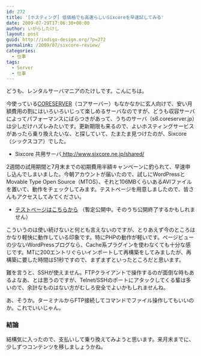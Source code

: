 ```yaml
---
id: 272
title: '[ホスティング] 低価格でも高速らしいSixcoreを早速試してみる'
date: 2009-07-29T17:06:30+00:00
author: いがらしたけし
layout: post
guid: http://indigo-design.org/?p=272
permalink: /2009/07/sixcore-review/
categories:
  - 仕事
tags:
  - Server
  - 仕事
---
```

どうも、レンタルサーバマニアのたけしです。こんにちは。

今使っている<a href="http://coreserver.jp/">CORESERVER</a>（コアサーバー）もなかなかに玄人向けで、安い月額費用の割にはいろいろいじって楽しめるサーバなのですが、どうも収容サーバによってパフォーマンスにばらつきがあって、うちのサーバ（s6.coreserver.jp）は少しだけハズレみたいです。更新期限も来るので、よいホスティングサービスがあったら乗り換えたいな、と探していて、たまたま見つけたのが、Sixcore（シックスコア）でした。
<!--more-->
<ul>
	<li>Sixcore 共用サーバ<a href="http://www.sixcore.ne.jp/shared/">
http://www.sixcore.ne.jp/shared/</a></li>
</ul>
2週間の試用期間と7月末までの初期費用半額キャンペーンに釣られて、早速申し込んでしまいました。今朝アカウントが届いたので、試しにWordPressとMovable Type Open Source（MTOS）、それと106MBくらいあるAVIファイルを置いて、動作をチェックしてみます。テストページを用意しましたので、皆さんもアクセスしてみてください。
<ul>
	<li><a href="http://indigo.sixcore.jp/test.html">テストページはこちらから</a>
（暫定公開中。そのうち公開終了するかもしれません）</li>
</ul>
こういうのは使い続けないと何とも言えないのですが、とりあえず今のところはかなり軽快に動作している印象です。特にPHPの動作が軽いです。ページビューの少ないWordPressブログなら、Cache系プラグインを使わなくても十分な感じです。MTに200エントリぐらいインポートして再構築をしてみましたが、再構築に要した時間は51秒ですので、まずまずといったところだと思います。

難を言うと、SSHが使えません。FTPクライアントで操作するのが面倒な時もあるよなあ、とは思うのですが、Telnet/SSHのポートにアタックしてくる輩は多いので、余計なものはない方がむしろ安全でよいかもしれませんね。

あ、そうか。ターミナルからFTP接続してコマンドでファイル操作してもいいのか。これでいいじゃん。
<h3>結論</h3>
結構気に入ったので、支払いして乗り換えてみようと思います。来月末までに、少しずつコンテンツを移しましょうかね。